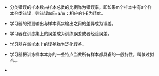 * 分类错误的样本数占样本总数的比例称为错误率。即如果m个样本中有a个样本分类错误，则错误率E=a/m；相应的1-E为精度。

* 学习器的预测输出与样本真实输出之间的差异成为误差。

* 学习器在训练集上的误差成为训练误差或者经验误差。

* 学习器在新样本上的误差称为泛化误差。

* 学习器把训练样本本身的一些特点当做所有样本都具备的一般特性，叫做过拟合。、

* 


